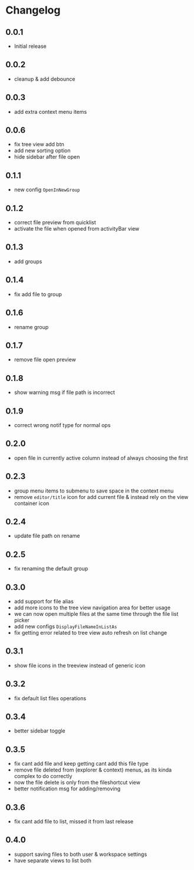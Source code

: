 # Changelog

## 0.0.1

- Initial release

## 0.0.2

- cleanup & add debounce

## 0.0.3

- add extra context menu items

## 0.0.6

- fix tree view add btn
- add new sorting option
- hide sidebar after file open

## 0.1.1

- new config `OpenInNewGroup`

## 0.1.2

- correct file preview from quicklist
- activate the file when opened from activityBar view

## 0.1.3

- add groups

## 0.1.4

- fix add file to group

## 0.1.6

- rename group

## 0.1.7

- remove file open preview

## 0.1.8

- show warning msg if file path is incorrect

## 0.1.9

- correct wrong notif type for normal ops

## 0.2.0

- open file in currently active column instead of always choosing the first

## 0.2.3

- group menu items to submenu to save space in the context menu
- remove `editor/title` icon for add current file & instead rely on the view container icon

## 0.2.4

- update file path on rename

## 0.2.5

- fix renaming the default group

## 0.3.0

- add support for file alias
- add more icons to the tree view navigation area for better usage
- we can now open multiple files at the same time through the file list picker
- add new configs `DisplayFileNameInListAs`
- fix getting error related to tree view auto refresh on list change

## 0.3.1

- show file icons in the treeview instead of generic icon

## 0.3.2

- fix default list files operations

## 0.3.4

- better sidebar toggle

## 0.3.5

- fix cant add file and keep getting cant add this file type
- remove file deleted from (explorer & context) menus, as its kinda complex to do correctly
- now the file delete is only from the fileshortcut view
- better notification msg for adding/removing

## 0.3.6

- fix cant add file to list, missed it from last release

## 0.4.0

- support saving files to both user & workspace settings
- have separate views to list both

